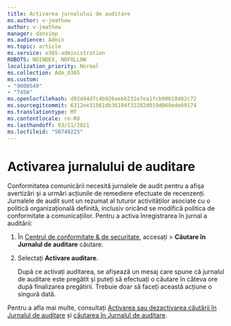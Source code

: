 ```yaml
---
title: Activarea jurnalului de auditare
ms.author: v-jmathew
author: v-jmathew
manager: dansimp
ms.audience: Admin
ms.topic: article
ms.service: o365-administration
ROBOTS: NOINDEX, NOFOLLOW
localization_priority: Normal
ms.collection: Adm_O365
ms.custom:
- "9000549"
- "7456"
ms.openlocfilehash: d92d44d7c4b926eebb231e7ea1fcb90010482c72
ms.sourcegitcommit: 6312ee31561db36104f32282d019d069ede69174
ms.translationtype: MT
ms.contentlocale: ro-RO
ms.lasthandoff: 03/11/2021
ms.locfileid: "50749225"
---
```

# <a name="enable-the-audit-log"></a>Activarea jurnalului de auditare

Conformitatea comunicării necesită jurnalele de audit pentru a afișa avertizări și a urmări acțiunile de remediere efectuate de recenzenți. Jurnalele de audit sunt un rezumat al tuturor activităților asociate cu o politică organizațională definită, inclusiv oricând se modifică politica de conformitate a comunicațiilor. Pentru a activa înregistrarea în jurnal a auditării:

1. În [Centrul de conformitate & de securitate](https://go.microsoft.com/fwlink/?linkid=2101341), accesați   >  **Căutare în Jurnalul de auditare** căutare.
2. Selectați **Activare auditare**.

    După ce activați auditarea, se afișează un mesaj care spune că jurnalul de auditare este pregătit și puteți să efectuați o căutare în câteva ore după finalizarea pregătirii. Trebuie doar să faceți această acțiune o singură dată.

Pentru a afla mai multe, consultați [Activarea sau dezactivarea căutării în Jurnalul de auditare](https://go.microsoft.com/fwlink/?linkid=2129077) și [căutarea în Jurnalul de auditare](https://go.microsoft.com/fwlink/?linkid=2123729).
